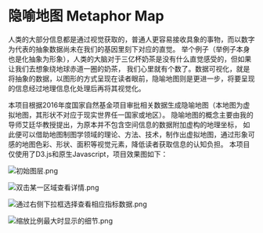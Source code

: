 # 隐喻地图 Metaphor Map
人类的大部分信息都是通过视觉获取的，普通人更容易接收具象的事物，而以数字为代表的抽象数据尚未在我们的基因里刻下对应的直觉。
举个例子（举例子本身也是化抽象为形象），人类的大脑对于三亿杯奶茶是没有什么直觉感受的，但如果让我们去想象绕地球赤道一圈的奶茶，
我们心里就有个数了。数据可视化，就是将抽象的数据，以图形的方式呈现在读者眼前，隐喻地图则是更进一步，将要呈现的信息经过地理信息化处理后再将其视觉化。

本项目根据2016年度国家自然基金项目审批相关数据生成隐喻地图（本地图为虚拟地图，其形状不对应于现实世界任一国家或地区）。
隐喻地图的概念主要由我的导师艾廷华教授提出，为原本并不包含空间信息的数据附加虚构的地理坐标，
如此便可以借助地图制图学领域的理论、方法、技术，制作出虚拟地图，通过形象可感的地图色彩、形状、面积等视觉元素，降低读者获取信息的认知负担。
本项目仅使用了D3.js和原生Javascript，项目效果图如下：

![初始图层.png](https://upload-images.jianshu.io/upload_images/16121135-f8e7e8da8dccedd8.png?imageMogr2/auto-orient/strip%7CimageView2/2/w/1240)

![双击某一区域查看详情.png](https://upload-images.jianshu.io/upload_images/16121135-c110ffb27e72400b.png?imageMogr2/auto-orient/strip%7CimageView2/2/w/1240)

![通过右侧下拉框选择查看相应指标数据.png](https://upload-images.jianshu.io/upload_images/16121135-c0fd97b4b7376600.png?imageMogr2/auto-orient/strip%7CimageView2/2/w/1240)

![缩放比例最大时显示的细节.png](https://upload-images.jianshu.io/upload_images/16121135-515b1b2b624fa4ee.png?imageMogr2/auto-orient/strip%7CimageView2/2/w/1240)

